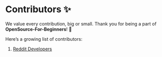 # Contributors ✨

We value every contribution, big or small. Thank you for being a part of **OpenSource-For-Beginners**! 💖

Here’s a growing list of contributors:

1. [Reddit Developers](https://github.com/redditdevelopers)
